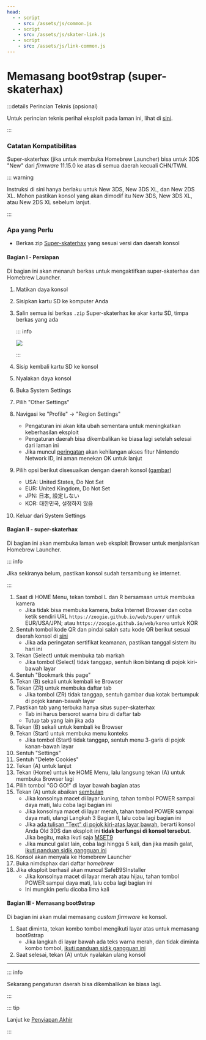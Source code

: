 ```yaml
---
head:
  - - script
    - src: /assets/js/common.js
  - - script
    - src: /assets/js/skater-link.js
  - - script
    - src: /assets/js/link-common.js
---
```


# Memasang boot9strap (super-skaterhax)

:::details Perincian Teknis (opsional)

Untuk perincian teknis perihal eksploit pada laman ini, lihat di [sini](https://github.com/zoogie/super-skaterhax).

:::

### Catatan Kompatibilitas

Super-skaterhax (jika untuk membuka Homebrew Launcher) bisa untuk 3DS "New" dari _firmware_ 11.15.0 ke atas di semua daerah kecuali CHN/TWN.

::: warning

Instruksi di sini hanya berlaku untuk New 3DS, New 3DS XL, dan New 2DS XL. Mohon pastikan konsol yang akan dimodif itu New 3DS, New 3DS XL, atau New 2DS XL sebelum lanjut.

:::

### Apa yang Perlu

- Berkas zip [Super-skaterhax](https://skater.nintendohomebrew.com) yang sesuai versi dan daerah konsol

#### Bagian I - Persiapan

Di bagian ini akan menaruh berkas untuk mengaktifkan super-skaterhax dan Homebrew Launcher.

1. Matikan daya konsol

2. Sisipkan kartu SD ke komputer Anda

3. Salin semua isi berkas `.zip` Super-skaterhax ke akar kartu SD, timpa berkas yang ada

   ::: info

   ![](/images/screenshots/skaterhax/skater-root-layout.png)

   :::

4. Sisip kembali kartu SD ke konsol

5. Nyalakan daya konsol

6. Buka System Settings

7. Pilih "Other Settings"

8. Navigasi ke "Profile" -> "Region Settings"
   - Pengaturan ini akan kita ubah sementara untuk meningkatkan keberhasilan eksploit
   - Pengaturan daerah bisa dikembalikan ke biasa lagi setelah selesai dari laman ini
   - Jika muncul [peringatan](/images/screenshots/skaterhax/country-change-notice.png) akan kehilangan akses fitur Nintendo Network ID, ini aman menekan OK untuk lanjut

9. Pilih opsi berikut disesuaikan dengan daerah konsol ([gambar](/images/screenshots/skaterhax/skater-lang.png))
   - USA: United States, Do Not Set
   - EUR: United Kingdom, Do Not Set
   - JPN: 日本, 設定しない
   - KOR: 대한민국, 설정하지 않음

10. Keluar dari System Settings

#### Bagian II - super-skaterhax

Di bagian ini akan membuka laman web eksploit Browser untuk menjalankan Homebrew Launcher.

::: info

Jika sekiranya belum, pastikan konsol sudah tersambung ke internet.

:::

1. Saat di HOME Menu, tekan tombol L dan R bersamaan untuk membuka kamera
   - Jika tidak bisa membuka kamera, buka Internet Browser dan coba ketik sendiri URL `https://zoogie.github.io/web/super/` untuk EUR/USA/JPN; atau `https://zoogie.github.io/web/korea` untuk KOR
2. Sentuh tombol kode QR dan pindai salah satu kode QR berikut sesuai daerah konsol di [sini](https://user-images.githubusercontent.com/28328903/226086338-585bfdac-0aac-44c0-b413-89206d2815d8.png)
   - Jika ada peringatan sertifikat keamanan, pastikan tanggal sistem itu hari ini
3. Tekan (Select) untuk membuka tab markah
   - Jika tombol (Select) tidak tanggap, sentuh ikon bintang di pojok kiri-bawah layar
4. Sentuh "Bookmark this page"
5. Tekan (B) sekali untuk kembali ke Browser
6. Tekan (ZR) untuk membuka daftar tab
   - Jika tombol (ZR) tidak tanggap, sentuh gambar dua kotak bertumpuk di pojok kanan-bawah layar
7. Pastikan tab yang terbuka hanya situs super-skaterhax
   - Tab ini harus bersorot warna biru di daftar tab
   - Tutup tab yang lain jika ada
8. Tekan (B) sekali untuk kembali ke Browser
9. Tekan (Start) untuk membuka menu konteks
   - Jika tombol (Start) tidak tanggap, sentuh menu 3-garis di pojok kanan-bawah layar
10. Sentuh "Settings"
11. Sentuh "Delete Cookies"
12. Tekan (A) untuk lanjut
13. Tekan (Home) untuk ke HOME Menu, lalu langsung tekan (A) untuk membuka Browser lagi
14. Pilih tombol "GO GO!" di layar bawah bagian atas
15. Tekan (A) untuk abaikan [sembulan](/images/screenshots/skaterhax/skater-popup.png)
    - Jika konsolnya macet di layar kuning, tahan tombol POWER sampai daya mati, lalu coba lagi bagian ini
    - Jika konsolnya macet di layar merah, tahan tombol POWER sampai daya mati, ulangi Langkah 3 Bagian II, lalu coba lagi bagian ini
    - Jika [ada tulisan "Text" di pojok kiri-atas layar bawah](/images/screenshots/skaterhax/skater-old3ds.png), berarti konsol Anda Old 3DS dan eksploit ini **tidak berfungsi di konsol tersebut**. Jika begitu, maka ikuti saja [MSET9](installing-boot9strap-\(mset9\))
    - Jika muncul galat lain, coba lagi hingga 5 kali, dan jika masih galat, [ikuti panduan sidik gangguan ini](troubleshooting-super-skaterhax)
16. Konsol akan menyala ke Homebrew Launcher
17. Buka nimdsphax dari daftar _homebrew_
18. Jika eksploit berhasil akan muncul SafeB9SInstaller
    - Jika konsolnya macet di layar merah atau hijau, tahan tombol POWER sampai daya mati, lalu coba lagi bagian ini
    - Ini mungkin perlu dicoba lima kali

#### Bagian III - Memasang boot9strap

Di bagian ini akan mulai memasang _custom firmware_ ke konsol.

1. Saat diminta, tekan kombo tombol mengikuti layar atas untuk memasang boot9strap
   - Jika langkah di layar bawah ada teks warna merah, dan tidak diminta kombo tombol, [ikuti panduan sidik gangguan ini](troubleshooting-super-skaterhax)
2. Saat selesai, tekan (A) untuk nyalakan ulang konsol

<!--@include: ./_include/configure-luma3ds.md -->

<!--@include: ./_include/luma3ds-installed-note.md -->

___

::: info

Sekarang pengaturan daerah bisa dikembalikan ke biasa lagi.

:::

::: tip

Lanjut ke [Penyiapan Akhir](finalizing-setup)

:::
